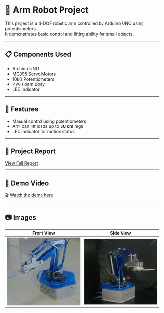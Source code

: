 # 🤖 Arm Robot Project

This project is a 4-DOF robotic arm controlled by Arduino UNO using potentiometers.  
It demonstrates basic control and lifting ability for small objects.

---

## 📋 Components Used
- Arduino UNO  
- MG995 Servo Motors  
- 10kΩ Potentiometers  
- PVC Foam Body  
- LED Indicator  

---

## 🧠 Features
- Manual control using potentiometers  
- Arm can lift loads up to **30 cm** high  
- LED indicator for motion status  

---

## 📄 Project Report
[View Full Report](Arm_Robot_[HEXABOT]Report.pdf)

---

## 🎥 Demo Video
🎬 [Watch the demo here](https://youtu.be/7xYwMZ2bofc?si=lU2-q9NWqkLuqLyb)

---

## 📷 Images
| Front View | Side View |
|-------------|------------|
| ![Front View](Front_view.jpg) | ![Side view](Right_view.jpg) |

